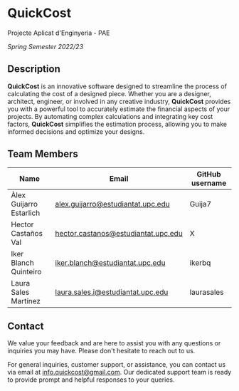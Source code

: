 # QuickCost
Projecte Aplicat d'Enginyeria - PAE

*Spring Semester 2022/23*

## Description
**QuickCost** is an innovative software designed to streamline the process of calculating the cost of a designed piece. Whether you are a designer, architect, engineer, or involved in any creative industry, **QuickCost** provides you with a powerful tool to accurately estimate the financial aspects of your projects. By automating complex calculations and integrating key cost factors, **QuickCost** simplifies the estimation process, allowing you to make informed decisions and optimize your designs.

## Team Members
| Name | Email | GitHub username |
| --- | --- | --- |
| Àlex Guijarro Estarlich | alex.guijarro@estudiantat.upc.edu | Guija7 |
| Hector Castaños Val | hector.castanos@estudiantat.upc.edu | X |
| Iker Blanch Quinteiro | iker.blanch@estudiantat.upc.edu | ikerbq |
| Laura Sales Martínez | laura.sales.i@estudiantat.upc.edu | laurasales |

## Contact
We value your feedback and are here to assist you with any questions or inquiries you may have. Please don't hesitate to reach out to us.

For general inquiries, customer support, or assistance, you can contact us via email at info.quickcost@gmail.com. Our dedicated support team is ready to provide prompt and helpful responses to your queries.
